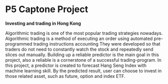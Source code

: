# P5 Captone Project 
**Investing and trading in Hong Kong**

Algorithmic trading is one of the most popular trading strategies nowadays. Algorithmic trading is a method of executing an order using automated pre-programmed trading instructions accounting  They were developed so that traders do not need to constantly watch the stock and repeatedly send slices out manually.
Building up a reliable predictor is the main goal in this project, also a reliable is a cornerstone of a successful trading-program.
In this project, a predictor is created to forecast Hang Seng Index with machine learning skill. By the predicted result, user can choose to invest in those related asset, such as future, option and index ETF.

